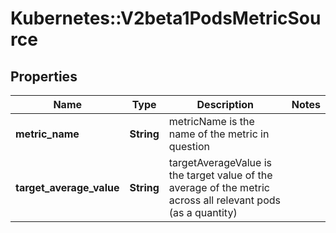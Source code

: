 # Kubernetes::V2beta1PodsMetricSource

## Properties
Name | Type | Description | Notes
------------ | ------------- | ------------- | -------------
**metric_name** | **String** | metricName is the name of the metric in question | 
**target_average_value** | **String** | targetAverageValue is the target value of the average of the metric across all relevant pods (as a quantity) | 


